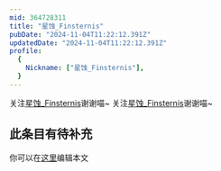 ```yaml
---
mid: 364728311
title: "星蚀_Finsternis"
pubDate: "2024-11-04T11:22:12.391Z"
updatedDate: "2024-11-04T11:22:12.391Z"
profile:
  {
    Nickname: ["星蚀_Finsternis"],
  }
---
```


关注[星蚀_Finsternis](https://space.bilibili.com/364728311)谢谢喵~ 关注[星蚀_Finsternis](https://space.bilibili.com/364728311)谢谢喵~

## 此条目有待补充
你可以在[这里](https://github.com/Yuhanawa/VTuber.ICU/edit/master/src/content/v/星蚀_Finsternis/index.md)编辑本文

